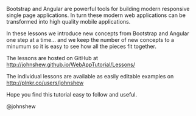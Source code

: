 Bootstrap and Angular are powerful tools for building modern responsive single page applications.  In turn these modern web applications can be transformed into high quality mobile applications.

In these lessons we introduce new concepts from Bootstrap and Angular one step at a time...  and we keep the number of new concepts to a minumum so it is easy to see how all the pieces fit together. 

The lessons are hosted on GitHub at http://johnshew.github.io/WebAppTutorial/Lessons/

The individual lessons are available as easily editable examples on http://plnkr.co/users/johnshew

Hope you find this tutorial easy to follow and useful.

@johnshew

